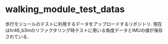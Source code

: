 # walking_module_test_datas
歩行モジュールのテストに利用するデータをアップロードするリポジトリ.
現在はhr46_b3mのリファクタリング時テストに用いる角度データとIMUの値が保存されている.
